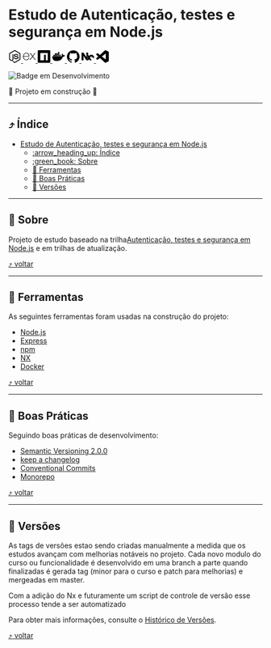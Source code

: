 # Estudo de Autenticação, testes e segurança em Node.js
[<img src="./docs/images/icons/nodedotjs.svg" width="25px" height="25px" title="Node.js" alt="Node.js"> <img src="./docs/images/icons/express.svg" width="25px" height="25px" title="Express" alt="Express"> <img src="./docs/images/icons/npm.svg" width="25px" height="25px" alt="npm" title="npm"> <img src="./docs/images/icons/docker.svg" width="25px" height="25px" alt="Docker" title="Docker"> <img src="./docs/images/icons/github.svg" width="25px" height="25px" alt="GitHub" title="GitHub"> <img src="./docs/images/icons/nx.svg" width="25px" height="25px" alt="NX" title="NX"> <img src="./docs/images/icons/visualstudiocode.svg" width="25px" height="25px" alt="vscode" title="vscode">](#projeto-de-estudo-nodejs-e-typescript)

![Badge em Desenvolvimento](http://img.shields.io/static/v1?label=STATUS&message=EM%20DESENVOLVIMENTO&color=GREEN&style=for-the-badge) 

:construction: Projeto em construção :construction:

---

<a id="indice"></a>
## :arrow_heading_up: Índice
<!--ts-->
- [Estudo de Autenticação, testes e segurança em Node.js](#estudo-de-autenticação-testes-e-segurança-em-nodejs)
  - [:arrow\_heading\_up: Índice](#arrow_heading_up-índice)
  - [:green\_book: Sobre](#green_book-sobre)
  - [:hammer: Ferramentas](#hammer-ferramentas)
  - [:clap: Boas Práticas](#clap-boas-práticas)
  - [:1234: Versões](#1234-versões)

<!--te-->
---
<a id="sobre"></a>
## :green_book: Sobre
Projeto de estudo baseado na trilha[Autenticação, testes e segurança em Node.js](https://cursos.alura.com.br/formacao-avancando-nodejs) e em trilhas de atualização.

[:arrow_heading_up: voltar](#indice)

---


<a id="ferramentas"></a>
## :hammer: Ferramentas
As seguintes ferramentas foram usadas na construção do projeto:

- [Node.js](https://nodejs.org/en/)
- [Express](https://expressjs.com/en/)
- [npm](https://www.npmjs.com/)
- [NX](https://nx.dev/)
- [Docker](https://www.docker.com/)

[:arrow_heading_up: voltar](#indice)

---

<a id="boas-praticas"></a>
## :clap: Boas Práticas
Seguindo boas práticas de desenvolvimento:
- [Semantic Versioning 2.0.0](https://semver.org/spec/v2.0.0.html)
- [keep a changelog](https://keepachangelog.com/en/1.0.0/)
- [Conventional Commits](https://www.conventionalcommits.org/en/v1.0.0/)
- [Monorepo](https://monorepo.tools/)

[:arrow_heading_up: voltar](#indice)

---

<a id="versionamento"></a>
## :1234: Versões
As tags de versões estao sendo criadas manualmente a medida que os estudos avançam com melhorias notáveis no projeto. Cada novo modulo do curso ou funcionalidade é desenvolvido em uma branch a parte quando finalizadas é gerada tag (minor para o curso e patch para melhorias) e mergeadas em master.

Com a adição do Nx e futuramente um script de controle de versão esse processo tende a ser automatizado

Para obter mais informações, consulte o [Histórico de Versões](./CHANGELOG.md).

[:arrow_heading_up: voltar](#indice)

